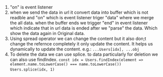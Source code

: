1. "on" is event listener 
2. when we send the data in url it convert data into buffer which is not readble and "on" which is event listener triger "data" where we merge the all data. when the buffer ends we trigger "end" in event listener which indicate that in  url data is ended after we "parse" the data. Which show the data again in Original data.
3. Using spread operator we can change the content but it also don;t change the refernce completely it only update the content. It helps us dynamically to update the content. e.g.: `...Users[idx], ...obj`
4. To delete the data we can use splice. to data particularly for deletion we can also use findIndex. `const idx = Users.findIndex(element => element.name.toLowerCase() === name.toLowerCase())` `Users.splice(idx, 1)`